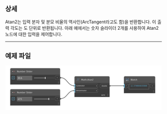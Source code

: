 ## 상세
Atan2는 입력 분자 및 분모 비율의 역사인(ArcTangent라고도 함)을 반환합니다. 이 출력 각도는 도 단위로 반환됩니다. 아래 예에서는 숫자 슬라이더 2개를 사용하여 Atan2 노드에 대한 입력을 제어합니다.
___
## 예제 파일

![Atan2](./DSCore.Math.Atan2_img.jpg)

